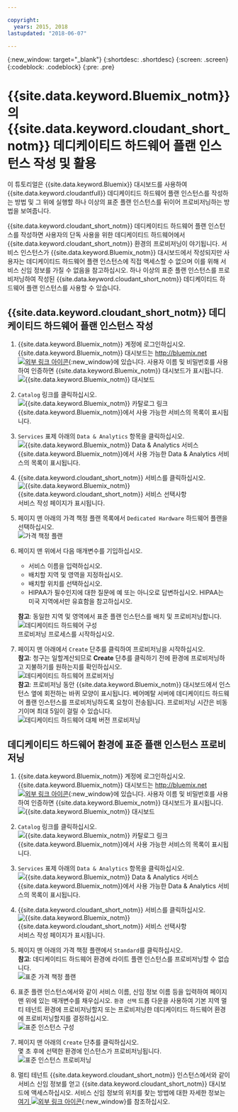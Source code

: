 ```yaml
---

copyright:
  years: 2015, 2018
lastupdated: "2018-06-07"

---
```


{:new_window: target="_blank"}
{:shortdesc: .shortdesc}
{:screen: .screen}
{:codeblock: .codeblock}
{:pre: .pre}

<!-- Acrolinx: 2017-02-23 -->

# {{site.data.keyword.Bluemix_notm}}의 {{site.data.keyword.cloudant_short_notm}} 데디케이티드 하드웨어 플랜 인스턴스 작성 및 활용

이 튜토리얼은 {{site.data.keyword.Bluemix}} 대시보드를 사용하여 {{site.data.keyword.cloudantfull}} 데디케이티드 하드웨어 플랜 인스턴스를 작성하는 방법 및 그 위에 실행할 하나 이상의 표준 플랜 인스턴스를 뒤이어 프로비저닝하는 방법을 보여줍니다. 

{{site.data.keyword.cloudant_short_notm}} 데디케이티드 하드웨어 플랜 인스턴스를 작성하면 사용자의
단독 사용을 위한 데디케이티드 하드웨어에서 {{site.data.keyword.cloudant_short_notm}} 환경의 프로비저닝이 야기됩니다. 
서비스 인스턴스가 {{site.data.keyword.Bluemix_notm}} 대시보드에서 작성되지만 사용자는 데디케이티드 하드웨어 플랜 인스턴스에 직접 액세스할 수 없으며 이를 위해 서비스 신임 정보를 가질 수 없음을 참고하십시오. 하나 이상의
표준 플랜 인스턴스를 프로비저닝하여 작성된 {{site.data.keyword.cloudant_short_notm}} 데디케이티드
하드웨어 플랜 인스턴스를 사용할 수 있습니다.

## {{site.data.keyword.cloudant_short_notm}} 데디케이티드 하드웨어 플랜 인스턴스 작성

1.  {{site.data.keyword.Bluemix_notm}} 계정에 로그인하십시오.<br/>
{{site.data.keyword.Bluemix_notm}} 대시보드는
    [http://bluemix.net ![외부 링크 아이콘](../images/launch-glyph.svg "외부 링크 아이콘")](http://bluemix.net){:new_window}에 있습니다.
    사용자 이름 및 비밀번호를 사용하여 인증하면 {{site.data.keyword.Bluemix_notm}} 대시보드가 표시됩니다.<br/>
    ![{{site.data.keyword.Bluemix_notm}} 대시보드](images/img0001.png)

2.  `Catalog` 링크를 클릭하십시오.<br/>
    ![{{site.data.keyword.Bluemix_notm}} 카탈로그 링크](images/img0002.png)<br/>
    {{site.data.keyword.Bluemix_notm}}에서 사용 가능한 서비스의 목록이 표시됩니다.

3.  `Services` 표제 아래의 `Data & Analytics` 항목을 클릭하십시오.<br/>
    ![{{site.data.keyword.Bluemix_notm}} Data & Analytics 서비스](images/img0003.png)<br/>
    {{site.data.keyword.Bluemix_notm}}에서 사용 가능한 Data & Analytics 서비스의 목록이 표시됩니다.

4.  {{site.data.keyword.cloudant_short_notm}} 서비스를 클릭하십시오.<br/>
    ![{{site.data.keyword.Bluemix_notm}} {{site.data.keyword.cloudant_short_notm}} 서비스 선택사항](images/img0004.png)<br/>
    서비스 작성 페이지가 표시됩니다. 

5.  페이지 맨 아래의 가격 책정 플랜 목록에서 `Dedicated Hardware` 하드웨어 플랜을 선택하십시오.<br/>
    ![가격 책정 플랜](../tutorials/images/pricing_plan.png)
    
6.  페이지 맨 위에서 다음 매개변수를 기입하십시오. <br/>
    -   서비스 이름을 입력하십시오.<br/>
    -   배치할 지역 및 영역을 지정하십시오.<br/>
    -   배치할 위치를 선택하십시오.<br/>
    -   HIPAA가 필수인지에 대한 질문에 예 또는 아니오로 답변하십시오. HIPAA는 미국 지역에서만 유효함을 참고하십시오.<br/> 
     
    **참고**: 동일한 지역 및 영역에서 표준 플랜 인스턴스를 배치 및 프로비저닝합니다.    
    ![데디케이티드 하드웨어 구성](../tutorials/images/select_deployment_location.png)<br/>
    프로비저닝 프로세스를 시작하십시오. 
    
7.  페이지 맨 아래에서 `Create` 단추를 클릭하여 프로비저닝을 시작하십시오. <br/>
    **참고**: 청구는 일할계산되므로 **Create** 단추를 클릭하기 전에 환경에 프로비저닝하고 지불하기를 원하는지를 확인하십시오.<br/>
    ![데디케이티드 하드웨어 프로비저닝](../tutorials/images/create_button_provision.png)<br/>
    **참고**: 프로비저닝 동안 {{site.data.keyword.Bluemix_notm}} 대시보드에서 인스턴스 옆에 회전하는 바퀴 모양이 표시됩니다. 베어메탈 서버에 데디케이티드 하드웨어 플랜 인스턴스를 프로비저닝하도록 요청이 전송됩니다. 프로비저닝 시간은 비동기이며 최대 5일이 걸릴 수 있습니다. ![데디케이티드 하드웨어 대체 버전 프로비저닝](../tutorials/images/create_button_provision2.png)<br/>
    
## 데디케이티드 하드웨어 환경에 표준 플랜 인스턴스 프로비저닝

1.  {{site.data.keyword.Bluemix_notm}} 계정에 로그인하십시오.<br/>
{{site.data.keyword.Bluemix_notm}} 대시보드는
    [http://bluemix.net ![외부 링크 아이콘](../images/launch-glyph.svg "외부 링크 아이콘")](http://bluemix.net){:new_window}에 있습니다.
    사용자 이름 및 비밀번호를 사용하여 인증하면 {{site.data.keyword.Bluemix_notm}} 대시보드가 표시됩니다.<br/>
    ![{{site.data.keyword.Bluemix_notm}} 대시보드](images/img0001.png)

2.  `Catalog` 링크를 클릭하십시오.<br/>
    ![{{site.data.keyword.Bluemix_notm}} 카탈로그 링크](images/img0002.png)<br/>
    {{site.data.keyword.Bluemix_notm}}에서 사용 가능한 서비스의 목록이 표시됩니다.

3.  `Services` 표제 아래의 `Data & Analytics` 항목을 클릭하십시오.<br/>
    ![{{site.data.keyword.Bluemix_notm}} Data & Analytics 서비스](images/img0003.png)<br/>
    {{site.data.keyword.Bluemix_notm}}에서 사용 가능한 Data & Analytics 서비스의 목록이 표시됩니다.

4.  {{site.data.keyword.cloudant_short_notm}} 서비스를 클릭하십시오.<br>
    ![{{site.data.keyword.Bluemix_notm}} {{site.data.keyword.cloudant_short_notm}} 서비스 선택사항](images/img0004.png)<br/>
    서비스 작성 페이지가 표시됩니다.  

5.  페이지 맨 아래의 가격 책정 플랜에서 `Standard`를 클릭하십시오. <br/>
    **참고**: 데디케이티드 하드웨어 환경에 라이트 플랜 인스턴스를 프로비저닝할 수 없습니다.<br/>
    ![표준 가격 책정 플랜](../tutorials/images/standard_pricing_plan.png)
    
6.  표준 플랜 인스턴스에서와 같이 서비스 이름, 신임 정보 이름 등을 입력하여 페이지 맨 위에 있는 매개변수를 채우십시오. 
`환경 선택` 드롭 다운을 사용하여 기본 지역 멀티 테넌트 환경에 프로비저닝할지 또는 프로비저닝한 데디케이티드 하드웨어 환경에 프로비저닝할지를 결정하십시오.<br/>
    ![표준 인스턴스 구성](../tutorials/images/select_environment.png)
    
7.  페이지 맨 아래의 `Create` 단추를 클릭하십시오.<br/>
몇 초 후에 선택한 환경에 인스턴스가 프로비저닝됩니다.<br/>
    ![표준 인스턴스 프로비저닝](../tutorials/images/create_button_provision_standard.png)
    
8.  멀티 테넌트 {{site.data.keyword.cloudant_short_notm}} 인스턴스에서와 같이 서비스 신임 정보를 얻고 {{site.data.keyword.cloudant_short_notm}} 대시보드에 액세스하십시오. 
    서비스 신임 정보의 위치를 찾는 방법에 대한 자세한 정보는 [여기 ![외부 링크 아이콘](../images/launch-glyph.svg "외부 링크 아이콘")](https://console.bluemix.net/docs/services/Cloudant/tutorials/create_service.html#locating-your-service-credentials){:new_window}를 참조하십시오. 
     
